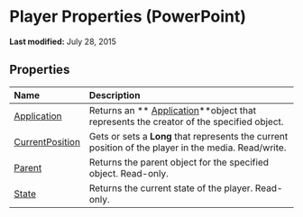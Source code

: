 
# Player Properties (PowerPoint)

 **Last modified:** July 28, 2015


## Properties



|**Name**|**Description**|
|:-----|:-----|
| [Application](4a9fc79a-3d0e-5af8-8bde-6a936fef74e8.md)|Returns an  ** [Application](978c2b99-4271-b953-4283-73b5f3d96f41.md)**object that represents the creator of the specified object.|
| [CurrentPosition](96c33746-2855-384e-439d-88f5bd3f754a.md)|Gets or sets a  **Long** that represents the current position of the player in the media. Read/write.|
| [Parent](959b3b96-4878-10b2-2e0b-5939087389c5.md)|Returns the parent object for the specified object. Read-only.|
| [State](927216b3-54b7-b00c-9812-ac274bfa5348.md)|Returns the current state of the player. Read-only.|
